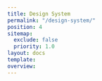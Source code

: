 ```yaml
---
title: Design System
permalink: "/design-system/"
position: 4
sitemap:
  exclude: false
  priority: 1.0
layout: docs
template: 
overview: 
---
```


